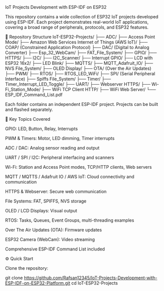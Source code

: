 IoT Projects Development with ESP-IDF on ESP32

This repository contains a wide collection of ESP32 IoT projects developed using ESP-IDF. Each project demonstrates real-world IoT applications, covering a broad range of peripherals, protocols, and ESP32 features.

📂 Repository Structure
IoT-ESP32-Projects/
├── ADC/
├── Access Point Mode/
├── Amazon Web Services Internet of Things (AWS IoT)/
├── COAP/ (Constrained Application Protocol)
├── DAC/ (Digital to Analog Converter)
├── Esp_32_WebCam/
├── FAT_File_System/
├── GPIO/
├── HTTPS/
├── I2C/
├── I2C_Scanner/
├── Interrupt GPIO/
├── LCD with ESP32 16x2/
├── LED Blink/
├── MQTTS/
├── MQTT_Adafruit_IO/
├── NVS File_System/
├── OLED Display/
├── OTA/ (Over the Air Updates)
├── PWM/
├── RTOS/
├── RTOS_LED_WiFi/
├── SPI/ (Serial Peripheral Interface)
├── Spiffs File_System/
├── Timer/
├── Timer_Interrupt_LED_Toggle/
├── UART/
├── Webserver HTTPS/
├── Wi-Fi_Station_Mode/
├── WiFi TCP Client HTTP/
├── WiFi Web Server/
└── ESP_IDF_Command_List.pdf


Each folder contains an independent ESP-IDF project. Projects can be built and flashed separately.

🚀 Key Topics Covered

GPIO: LED, Button, Relay, Interrupts

PWM & Timers: Motor, LED dimming, Timer interrupts

ADC / DAC: Analog sensor reading and output

UART / SPI / I2C: Peripheral interfacing and scanners

Wi-Fi: Station and Access Point modes, TCP/HTTP clients, Web servers

MQTT / MQTTS / Adafruit IO / AWS IoT: Cloud connectivity and communication

HTTPS & Webserver: Secure web communication

File Systems: FAT, SPIFFS, NVS storage

OLED / LCD Displays: Visual output

RTOS: Tasks, Queues, Event Groups, multi-threading examples

Over The Air Updates (OTA): Firmware updates

ESP32 Camera (WebCam): Video streaming

Comprehensive ESP-IDF Command List included

⚙️ Quick Start

Clone the repository:

git clone https://github.com/Rafsan12345/IoT-Projects-Development-with-ESP-IDF-on-ESP32-Platform.git
cd IoT-ESP32-Projects




